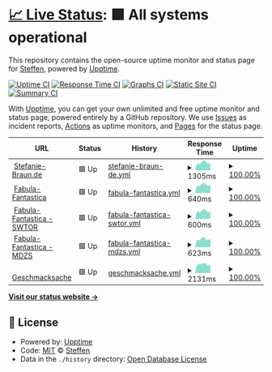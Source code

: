 # [📈 Live Status](https://smb.github.io/mon-ff): <!--live status--> **🟩 All systems operational**

This repository contains the open-source uptime monitor and status page for [Steffen](https://smb.github.io/mon-ff), powered by [Upptime](https://github.com/upptime/upptime).

[![Uptime CI](https://github.com/koj-co/upptime/workflows/Uptime%20CI/badge.svg)](https://github.com/koj-co/upptime/actions?query=workflow%3A%22Uptime+CI%22)
[![Response Time CI](https://github.com/koj-co/upptime/workflows/Response%20Time%20CI/badge.svg)](https://github.com/koj-co/upptime/actions?query=workflow%3A%22Response+Time+CI%22)
[![Graphs CI](https://github.com/koj-co/upptime/workflows/Graphs%20CI/badge.svg)](https://github.com/koj-co/upptime/actions?query=workflow%3A%22Graphs+CI%22)
[![Static Site CI](https://github.com/koj-co/upptime/workflows/Static%20Site%20CI/badge.svg)](https://github.com/koj-co/upptime/actions?query=workflow%3A%22Static+Site+CI%22)
[![Summary CI](https://github.com/koj-co/upptime/workflows/Summary%20CI/badge.svg)](https://github.com/koj-co/upptime/actions?query=workflow%3A%22Summary+CI%22)

With [Upptime](https://upptime.js.org), you can get your own unlimited and free uptime monitor and status page, powered entirely by a GitHub repository. We use [Issues](https://github.com/smb/mon-ff/issues) as incident reports, [Actions](https://github.com/smb/mon-ff/actions) as uptime monitors, and [Pages](https://smb.github.io/mon-ff) for the status page.

<!--start: status pages-->
<!-- This summary is generated by Upptime (https://github.com/upptime/upptime) -->
<!-- Do not edit this manually, your changes will be overwritten -->
<!-- prettier-ignore -->
| URL | Status | History | Response Time | Uptime |
| --- | ------ | ------- | ------------- | ------ |
| <img alt="" src="https://icons.duckduckgo.com/ip3/www.stefanie-braun.de.ico" height="13"> [Stefanie-Braun.de](https://www.stefanie-braun.de) | 🟩 Up | [stefanie-braun-de.yml](https://github.com/smb/mon-ip/commits/HEAD/history/stefanie-braun-de.yml) | <details><summary><img alt="Response time graph" src="./graphs/stefanie-braun-de/response-time-week.png" height="20"> 1305ms</summary><br><a href="https://smb.github.io/mon-ip/history/stefanie-braun-de"><img alt="Response time 1337" src="https://img.shields.io/endpoint?url=https%3A%2F%2Fraw.githubusercontent.com%2Fsmb%2Fmon-ip%2FHEAD%2Fapi%2Fstefanie-braun-de%2Fresponse-time.json"></a><br><a href="https://smb.github.io/mon-ip/history/stefanie-braun-de"><img alt="24-hour response time 1217" src="https://img.shields.io/endpoint?url=https%3A%2F%2Fraw.githubusercontent.com%2Fsmb%2Fmon-ip%2FHEAD%2Fapi%2Fstefanie-braun-de%2Fresponse-time-day.json"></a><br><a href="https://smb.github.io/mon-ip/history/stefanie-braun-de"><img alt="7-day response time 1305" src="https://img.shields.io/endpoint?url=https%3A%2F%2Fraw.githubusercontent.com%2Fsmb%2Fmon-ip%2FHEAD%2Fapi%2Fstefanie-braun-de%2Fresponse-time-week.json"></a><br><a href="https://smb.github.io/mon-ip/history/stefanie-braun-de"><img alt="30-day response time 1347" src="https://img.shields.io/endpoint?url=https%3A%2F%2Fraw.githubusercontent.com%2Fsmb%2Fmon-ip%2FHEAD%2Fapi%2Fstefanie-braun-de%2Fresponse-time-month.json"></a><br><a href="https://smb.github.io/mon-ip/history/stefanie-braun-de"><img alt="1-year response time 1361" src="https://img.shields.io/endpoint?url=https%3A%2F%2Fraw.githubusercontent.com%2Fsmb%2Fmon-ip%2FHEAD%2Fapi%2Fstefanie-braun-de%2Fresponse-time-year.json"></a></details> | <details><summary><a href="https://smb.github.io/mon-ip/history/stefanie-braun-de">100.00%</a></summary><a href="https://smb.github.io/mon-ip/history/stefanie-braun-de"><img alt="All-time uptime 99.78%" src="https://img.shields.io/endpoint?url=https%3A%2F%2Fraw.githubusercontent.com%2Fsmb%2Fmon-ip%2FHEAD%2Fapi%2Fstefanie-braun-de%2Fuptime.json"></a><br><a href="https://smb.github.io/mon-ip/history/stefanie-braun-de"><img alt="24-hour uptime 100.00%" src="https://img.shields.io/endpoint?url=https%3A%2F%2Fraw.githubusercontent.com%2Fsmb%2Fmon-ip%2FHEAD%2Fapi%2Fstefanie-braun-de%2Fuptime-day.json"></a><br><a href="https://smb.github.io/mon-ip/history/stefanie-braun-de"><img alt="7-day uptime 100.00%" src="https://img.shields.io/endpoint?url=https%3A%2F%2Fraw.githubusercontent.com%2Fsmb%2Fmon-ip%2FHEAD%2Fapi%2Fstefanie-braun-de%2Fuptime-week.json"></a><br><a href="https://smb.github.io/mon-ip/history/stefanie-braun-de"><img alt="30-day uptime 100.00%" src="https://img.shields.io/endpoint?url=https%3A%2F%2Fraw.githubusercontent.com%2Fsmb%2Fmon-ip%2FHEAD%2Fapi%2Fstefanie-braun-de%2Fuptime-month.json"></a><br><a href="https://smb.github.io/mon-ip/history/stefanie-braun-de"><img alt="1-year uptime 99.96%" src="https://img.shields.io/endpoint?url=https%3A%2F%2Fraw.githubusercontent.com%2Fsmb%2Fmon-ip%2FHEAD%2Fapi%2Fstefanie-braun-de%2Fuptime-year.json"></a></details>
| <img alt="" src="https://icons.duckduckgo.com/ip3/fabula-fantastica.online.ico" height="13"> [Fabula-Fantastica](https://fabula-fantastica.online) | 🟩 Up | [fabula-fantastica.yml](https://github.com/smb/mon-ip/commits/HEAD/history/fabula-fantastica.yml) | <details><summary><img alt="Response time graph" src="./graphs/fabula-fantastica/response-time-week.png" height="20"> 640ms</summary><br><a href="https://smb.github.io/mon-ip/history/fabula-fantastica"><img alt="Response time 685" src="https://img.shields.io/endpoint?url=https%3A%2F%2Fraw.githubusercontent.com%2Fsmb%2Fmon-ip%2FHEAD%2Fapi%2Ffabula-fantastica%2Fresponse-time.json"></a><br><a href="https://smb.github.io/mon-ip/history/fabula-fantastica"><img alt="24-hour response time 695" src="https://img.shields.io/endpoint?url=https%3A%2F%2Fraw.githubusercontent.com%2Fsmb%2Fmon-ip%2FHEAD%2Fapi%2Ffabula-fantastica%2Fresponse-time-day.json"></a><br><a href="https://smb.github.io/mon-ip/history/fabula-fantastica"><img alt="7-day response time 640" src="https://img.shields.io/endpoint?url=https%3A%2F%2Fraw.githubusercontent.com%2Fsmb%2Fmon-ip%2FHEAD%2Fapi%2Ffabula-fantastica%2Fresponse-time-week.json"></a><br><a href="https://smb.github.io/mon-ip/history/fabula-fantastica"><img alt="30-day response time 788" src="https://img.shields.io/endpoint?url=https%3A%2F%2Fraw.githubusercontent.com%2Fsmb%2Fmon-ip%2FHEAD%2Fapi%2Ffabula-fantastica%2Fresponse-time-month.json"></a><br><a href="https://smb.github.io/mon-ip/history/fabula-fantastica"><img alt="1-year response time 673" src="https://img.shields.io/endpoint?url=https%3A%2F%2Fraw.githubusercontent.com%2Fsmb%2Fmon-ip%2FHEAD%2Fapi%2Ffabula-fantastica%2Fresponse-time-year.json"></a></details> | <details><summary><a href="https://smb.github.io/mon-ip/history/fabula-fantastica">100.00%</a></summary><a href="https://smb.github.io/mon-ip/history/fabula-fantastica"><img alt="All-time uptime 98.54%" src="https://img.shields.io/endpoint?url=https%3A%2F%2Fraw.githubusercontent.com%2Fsmb%2Fmon-ip%2FHEAD%2Fapi%2Ffabula-fantastica%2Fuptime.json"></a><br><a href="https://smb.github.io/mon-ip/history/fabula-fantastica"><img alt="24-hour uptime 100.00%" src="https://img.shields.io/endpoint?url=https%3A%2F%2Fraw.githubusercontent.com%2Fsmb%2Fmon-ip%2FHEAD%2Fapi%2Ffabula-fantastica%2Fuptime-day.json"></a><br><a href="https://smb.github.io/mon-ip/history/fabula-fantastica"><img alt="7-day uptime 100.00%" src="https://img.shields.io/endpoint?url=https%3A%2F%2Fraw.githubusercontent.com%2Fsmb%2Fmon-ip%2FHEAD%2Fapi%2Ffabula-fantastica%2Fuptime-week.json"></a><br><a href="https://smb.github.io/mon-ip/history/fabula-fantastica"><img alt="30-day uptime 100.00%" src="https://img.shields.io/endpoint?url=https%3A%2F%2Fraw.githubusercontent.com%2Fsmb%2Fmon-ip%2FHEAD%2Fapi%2Ffabula-fantastica%2Fuptime-month.json"></a><br><a href="https://smb.github.io/mon-ip/history/fabula-fantastica"><img alt="1-year uptime 99.99%" src="https://img.shields.io/endpoint?url=https%3A%2F%2Fraw.githubusercontent.com%2Fsmb%2Fmon-ip%2FHEAD%2Fapi%2Ffabula-fantastica%2Fuptime-year.json"></a></details>
| <img alt="" src="https://icons.duckduckgo.com/ip3/swtor.fabula-fantastica.online.ico" height="13"> [Fabula-Fantastica - SWTOR](https://swtor.fabula-fantastica.online) | 🟩 Up | [fabula-fantastica-swtor.yml](https://github.com/smb/mon-ip/commits/HEAD/history/fabula-fantastica-swtor.yml) | <details><summary><img alt="Response time graph" src="./graphs/fabula-fantastica-swtor/response-time-week.png" height="20"> 600ms</summary><br><a href="https://smb.github.io/mon-ip/history/fabula-fantastica-swtor"><img alt="Response time 648" src="https://img.shields.io/endpoint?url=https%3A%2F%2Fraw.githubusercontent.com%2Fsmb%2Fmon-ip%2FHEAD%2Fapi%2Ffabula-fantastica-swtor%2Fresponse-time.json"></a><br><a href="https://smb.github.io/mon-ip/history/fabula-fantastica-swtor"><img alt="24-hour response time 572" src="https://img.shields.io/endpoint?url=https%3A%2F%2Fraw.githubusercontent.com%2Fsmb%2Fmon-ip%2FHEAD%2Fapi%2Ffabula-fantastica-swtor%2Fresponse-time-day.json"></a><br><a href="https://smb.github.io/mon-ip/history/fabula-fantastica-swtor"><img alt="7-day response time 600" src="https://img.shields.io/endpoint?url=https%3A%2F%2Fraw.githubusercontent.com%2Fsmb%2Fmon-ip%2FHEAD%2Fapi%2Ffabula-fantastica-swtor%2Fresponse-time-week.json"></a><br><a href="https://smb.github.io/mon-ip/history/fabula-fantastica-swtor"><img alt="30-day response time 625" src="https://img.shields.io/endpoint?url=https%3A%2F%2Fraw.githubusercontent.com%2Fsmb%2Fmon-ip%2FHEAD%2Fapi%2Ffabula-fantastica-swtor%2Fresponse-time-month.json"></a><br><a href="https://smb.github.io/mon-ip/history/fabula-fantastica-swtor"><img alt="1-year response time 654" src="https://img.shields.io/endpoint?url=https%3A%2F%2Fraw.githubusercontent.com%2Fsmb%2Fmon-ip%2FHEAD%2Fapi%2Ffabula-fantastica-swtor%2Fresponse-time-year.json"></a></details> | <details><summary><a href="https://smb.github.io/mon-ip/history/fabula-fantastica-swtor">100.00%</a></summary><a href="https://smb.github.io/mon-ip/history/fabula-fantastica-swtor"><img alt="All-time uptime 99.68%" src="https://img.shields.io/endpoint?url=https%3A%2F%2Fraw.githubusercontent.com%2Fsmb%2Fmon-ip%2FHEAD%2Fapi%2Ffabula-fantastica-swtor%2Fuptime.json"></a><br><a href="https://smb.github.io/mon-ip/history/fabula-fantastica-swtor"><img alt="24-hour uptime 100.00%" src="https://img.shields.io/endpoint?url=https%3A%2F%2Fraw.githubusercontent.com%2Fsmb%2Fmon-ip%2FHEAD%2Fapi%2Ffabula-fantastica-swtor%2Fuptime-day.json"></a><br><a href="https://smb.github.io/mon-ip/history/fabula-fantastica-swtor"><img alt="7-day uptime 100.00%" src="https://img.shields.io/endpoint?url=https%3A%2F%2Fraw.githubusercontent.com%2Fsmb%2Fmon-ip%2FHEAD%2Fapi%2Ffabula-fantastica-swtor%2Fuptime-week.json"></a><br><a href="https://smb.github.io/mon-ip/history/fabula-fantastica-swtor"><img alt="30-day uptime 100.00%" src="https://img.shields.io/endpoint?url=https%3A%2F%2Fraw.githubusercontent.com%2Fsmb%2Fmon-ip%2FHEAD%2Fapi%2Ffabula-fantastica-swtor%2Fuptime-month.json"></a><br><a href="https://smb.github.io/mon-ip/history/fabula-fantastica-swtor"><img alt="1-year uptime 99.99%" src="https://img.shields.io/endpoint?url=https%3A%2F%2Fraw.githubusercontent.com%2Fsmb%2Fmon-ip%2FHEAD%2Fapi%2Ffabula-fantastica-swtor%2Fuptime-year.json"></a></details>
| <img alt="" src="https://icons.duckduckgo.com/ip3/mdzs.fabula-fantastica.online.ico" height="13"> [Fabula-Fantastica - MDZS](https://mdzs.fabula-fantastica.online) | 🟩 Up | [fabula-fantastica-mdzs.yml](https://github.com/smb/mon-ip/commits/HEAD/history/fabula-fantastica-mdzs.yml) | <details><summary><img alt="Response time graph" src="./graphs/fabula-fantastica-mdzs/response-time-week.png" height="20"> 623ms</summary><br><a href="https://smb.github.io/mon-ip/history/fabula-fantastica-mdzs"><img alt="Response time 639" src="https://img.shields.io/endpoint?url=https%3A%2F%2Fraw.githubusercontent.com%2Fsmb%2Fmon-ip%2FHEAD%2Fapi%2Ffabula-fantastica-mdzs%2Fresponse-time.json"></a><br><a href="https://smb.github.io/mon-ip/history/fabula-fantastica-mdzs"><img alt="24-hour response time 641" src="https://img.shields.io/endpoint?url=https%3A%2F%2Fraw.githubusercontent.com%2Fsmb%2Fmon-ip%2FHEAD%2Fapi%2Ffabula-fantastica-mdzs%2Fresponse-time-day.json"></a><br><a href="https://smb.github.io/mon-ip/history/fabula-fantastica-mdzs"><img alt="7-day response time 623" src="https://img.shields.io/endpoint?url=https%3A%2F%2Fraw.githubusercontent.com%2Fsmb%2Fmon-ip%2FHEAD%2Fapi%2Ffabula-fantastica-mdzs%2Fresponse-time-week.json"></a><br><a href="https://smb.github.io/mon-ip/history/fabula-fantastica-mdzs"><img alt="30-day response time 616" src="https://img.shields.io/endpoint?url=https%3A%2F%2Fraw.githubusercontent.com%2Fsmb%2Fmon-ip%2FHEAD%2Fapi%2Ffabula-fantastica-mdzs%2Fresponse-time-month.json"></a><br><a href="https://smb.github.io/mon-ip/history/fabula-fantastica-mdzs"><img alt="1-year response time 644" src="https://img.shields.io/endpoint?url=https%3A%2F%2Fraw.githubusercontent.com%2Fsmb%2Fmon-ip%2FHEAD%2Fapi%2Ffabula-fantastica-mdzs%2Fresponse-time-year.json"></a></details> | <details><summary><a href="https://smb.github.io/mon-ip/history/fabula-fantastica-mdzs">100.00%</a></summary><a href="https://smb.github.io/mon-ip/history/fabula-fantastica-mdzs"><img alt="All-time uptime 99.68%" src="https://img.shields.io/endpoint?url=https%3A%2F%2Fraw.githubusercontent.com%2Fsmb%2Fmon-ip%2FHEAD%2Fapi%2Ffabula-fantastica-mdzs%2Fuptime.json"></a><br><a href="https://smb.github.io/mon-ip/history/fabula-fantastica-mdzs"><img alt="24-hour uptime 100.00%" src="https://img.shields.io/endpoint?url=https%3A%2F%2Fraw.githubusercontent.com%2Fsmb%2Fmon-ip%2FHEAD%2Fapi%2Ffabula-fantastica-mdzs%2Fuptime-day.json"></a><br><a href="https://smb.github.io/mon-ip/history/fabula-fantastica-mdzs"><img alt="7-day uptime 100.00%" src="https://img.shields.io/endpoint?url=https%3A%2F%2Fraw.githubusercontent.com%2Fsmb%2Fmon-ip%2FHEAD%2Fapi%2Ffabula-fantastica-mdzs%2Fuptime-week.json"></a><br><a href="https://smb.github.io/mon-ip/history/fabula-fantastica-mdzs"><img alt="30-day uptime 100.00%" src="https://img.shields.io/endpoint?url=https%3A%2F%2Fraw.githubusercontent.com%2Fsmb%2Fmon-ip%2FHEAD%2Fapi%2Ffabula-fantastica-mdzs%2Fuptime-month.json"></a><br><a href="https://smb.github.io/mon-ip/history/fabula-fantastica-mdzs"><img alt="1-year uptime 99.99%" src="https://img.shields.io/endpoint?url=https%3A%2F%2Fraw.githubusercontent.com%2Fsmb%2Fmon-ip%2FHEAD%2Fapi%2Ffabula-fantastica-mdzs%2Fuptime-year.json"></a></details>
| <img alt="" src="https://icons.duckduckgo.com/ip3/www.geschmacksache.online.ico" height="13"> [Geschmacksache](https://www.geschmacksache.online) | 🟩 Up | [geschmacksache.yml](https://github.com/smb/mon-ip/commits/HEAD/history/geschmacksache.yml) | <details><summary><img alt="Response time graph" src="./graphs/geschmacksache/response-time-week.png" height="20"> 2131ms</summary><br><a href="https://smb.github.io/mon-ip/history/geschmacksache"><img alt="Response time 1937" src="https://img.shields.io/endpoint?url=https%3A%2F%2Fraw.githubusercontent.com%2Fsmb%2Fmon-ip%2FHEAD%2Fapi%2Fgeschmacksache%2Fresponse-time.json"></a><br><a href="https://smb.github.io/mon-ip/history/geschmacksache"><img alt="24-hour response time 2067" src="https://img.shields.io/endpoint?url=https%3A%2F%2Fraw.githubusercontent.com%2Fsmb%2Fmon-ip%2FHEAD%2Fapi%2Fgeschmacksache%2Fresponse-time-day.json"></a><br><a href="https://smb.github.io/mon-ip/history/geschmacksache"><img alt="7-day response time 2131" src="https://img.shields.io/endpoint?url=https%3A%2F%2Fraw.githubusercontent.com%2Fsmb%2Fmon-ip%2FHEAD%2Fapi%2Fgeschmacksache%2Fresponse-time-week.json"></a><br><a href="https://smb.github.io/mon-ip/history/geschmacksache"><img alt="30-day response time 2069" src="https://img.shields.io/endpoint?url=https%3A%2F%2Fraw.githubusercontent.com%2Fsmb%2Fmon-ip%2FHEAD%2Fapi%2Fgeschmacksache%2Fresponse-time-month.json"></a><br><a href="https://smb.github.io/mon-ip/history/geschmacksache"><img alt="1-year response time 1931" src="https://img.shields.io/endpoint?url=https%3A%2F%2Fraw.githubusercontent.com%2Fsmb%2Fmon-ip%2FHEAD%2Fapi%2Fgeschmacksache%2Fresponse-time-year.json"></a></details> | <details><summary><a href="https://smb.github.io/mon-ip/history/geschmacksache">100.00%</a></summary><a href="https://smb.github.io/mon-ip/history/geschmacksache"><img alt="All-time uptime 99.77%" src="https://img.shields.io/endpoint?url=https%3A%2F%2Fraw.githubusercontent.com%2Fsmb%2Fmon-ip%2FHEAD%2Fapi%2Fgeschmacksache%2Fuptime.json"></a><br><a href="https://smb.github.io/mon-ip/history/geschmacksache"><img alt="24-hour uptime 100.00%" src="https://img.shields.io/endpoint?url=https%3A%2F%2Fraw.githubusercontent.com%2Fsmb%2Fmon-ip%2FHEAD%2Fapi%2Fgeschmacksache%2Fuptime-day.json"></a><br><a href="https://smb.github.io/mon-ip/history/geschmacksache"><img alt="7-day uptime 100.00%" src="https://img.shields.io/endpoint?url=https%3A%2F%2Fraw.githubusercontent.com%2Fsmb%2Fmon-ip%2FHEAD%2Fapi%2Fgeschmacksache%2Fuptime-week.json"></a><br><a href="https://smb.github.io/mon-ip/history/geschmacksache"><img alt="30-day uptime 100.00%" src="https://img.shields.io/endpoint?url=https%3A%2F%2Fraw.githubusercontent.com%2Fsmb%2Fmon-ip%2FHEAD%2Fapi%2Fgeschmacksache%2Fuptime-month.json"></a><br><a href="https://smb.github.io/mon-ip/history/geschmacksache"><img alt="1-year uptime 99.97%" src="https://img.shields.io/endpoint?url=https%3A%2F%2Fraw.githubusercontent.com%2Fsmb%2Fmon-ip%2FHEAD%2Fapi%2Fgeschmacksache%2Fuptime-year.json"></a></details>

<!--end: status pages-->

[**Visit our status website →**](https://smb.github.io/mon-ff)

## 📄 License

- Powered by: [Upptime](https://github.com/upptime/upptime)
- Code: [MIT](./LICENSE) © [Steffen](https://smb.github.io/mon-ff)
- Data in the `./history` directory: [Open Database License](https://opendatacommons.org/licenses/odbl/1-0/)
